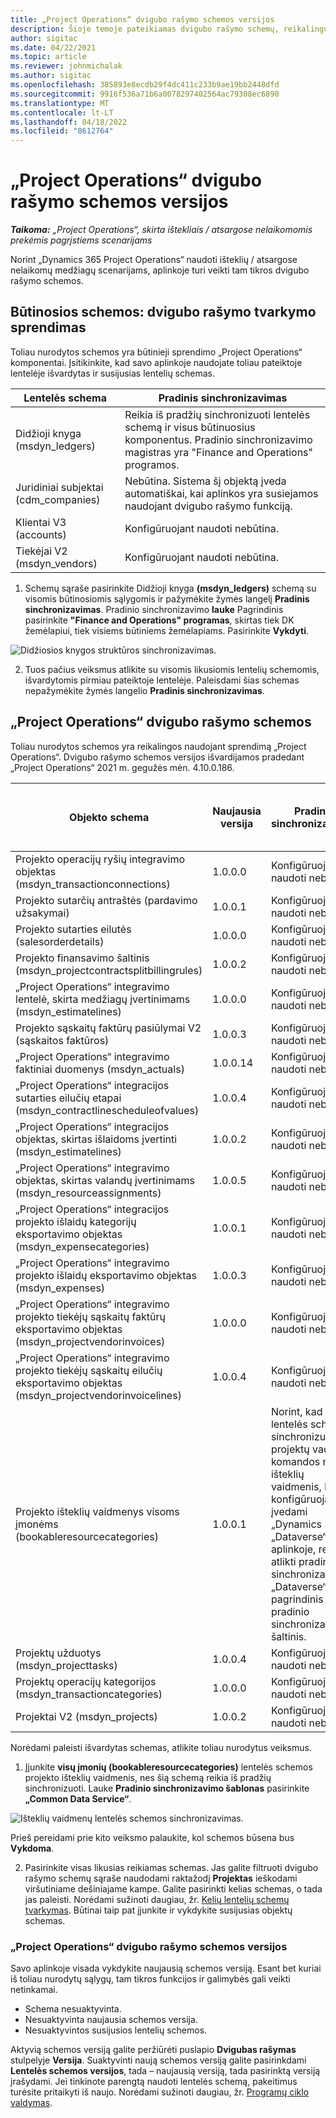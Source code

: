 ```yaml
---
title: „Project Operations“ dvigubo rašymo schemos versijos
description: Šioje temoje pateikiamas dvigubo rašymo schemų, reikalingų naudojant „Dynamics 365 Project Operations“, sąrašas.
author: sigitac
ms.date: 04/22/2021
ms.topic: article
ms.reviewer: johnmichalak
ms.author: sigitac
ms.openlocfilehash: 385893e8ecdb29f4dc411c233b9ae19bb2448dfd
ms.sourcegitcommit: 9916f536a71b6a0078297402564ac79308ec6890
ms.translationtype: MT
ms.contentlocale: lt-LT
ms.lasthandoff: 04/18/2022
ms.locfileid: "8612764"
---
```

# <a name="project-operations-dual-write-map-versions"></a>„Project Operations“ dvigubo rašymo schemos versijos

_**Taikoma:** „Project Operations“, skirta ištekliais / atsargose nelaikomomis prekėmis pagrįstiems scenarijams_

Norint „Dynamics 365 Project Operations“ naudoti išteklių / atsargose nelaikomų medžiagų scenarijams, aplinkoje turi veikti tam tikros dvigubo rašymo schemos. 

## <a name="prerequisite-maps-dual-write-orchestration-solution"></a>Būtinosios schemos: dvigubo rašymo tvarkymo sprendimas

Toliau nurodytos schemos yra būtinieji sprendimo „Project Operations“ komponentai. Įsitikinkite, kad savo aplinkoje naudojate toliau pateiktoje lentelėje išvardytas ir susijusias lentelių schemas.

| Lentelės schema | Pradinis sinchronizavimas |
| --- | --- |
| Didžioji knyga (msdyn_ledgers) | Reikia iš pradžių sinchronizuoti lentelės schemą ir visus būtinuosius komponentus. Pradinio sinchronizavimo magistras yra "Finance and Operations" programos. |
| Juridiniai subjektai (cdm_companies) | Nebūtina. Sistema šį objektą įveda automatiškai, kai aplinkos yra susiejamos naudojant dvigubo rašymo funkciją. |
| Klientai V3 (accounts) | Konfigūruojant naudoti nebūtina. |
| Tiekėjai V2 (msdyn_vendors) | Konfigūruojant naudoti nebūtina. |

1. Schemų sąraše pasirinkite Didžioji knyga **(msdyn\_ledgers)** schemą su visomis būtinosiomis sąlygomis ir pažymėkite žymės langelį **Pradinis sinchronizavimas**. Pradinio sinchronizavimo **lauke** Pagrindinis pasirinkite **"Finance and Operations" programas**, skirtas tiek DK žemėlapiui, tiek visiems būtiniems žemėlapiams. Pasirinkite **Vykdyti**.

![Didžiosios knygos struktūros sinchronizavimas.](media/DW6.png)

2. Tuos pačius veiksmus atlikite su visomis likusiomis lentelių schemomis, išvardytomis pirmiau pateiktoje lentelėje. Paleisdami šias schemas nepažymėkite žymės langelio **Pradinis sinchronizavimas**.

## <a name="project-operations-dual-write-maps"></a>„Project Operations“ dvigubo rašymo schemos

Toliau nurodytos schemos yra reikalingos naudojant sprendimą „Project Operations“. Dvigubo rašymo schemos versijos išvardijamos pradedant „Project Operations“ 2021 m. gegužės mėn. 4.10.0.186.

| Objekto schema | Naujausia versija | Pradinis sinchronizavimas | Būtina Dynamics 365 Finance versija |
| --- | --- | --- | --- |
| Projekto operacijų ryšių integravimo objektas (msdyn\_transactionconnections) | 1.0.0.0 | Konfigūruojant naudoti nebūtina. ||
| Projekto sutarčių antraštės (pardavimo užsakymai) | 1.0.0.1 | Konfigūruojant naudoti nebūtina. ||
| Projekto sutarties eilutės (salesorderdetails) | 1.0.0.0 | Konfigūruojant naudoti nebūtina. ||
| Projekto finansavimo šaltinis (msdyn_projectcontractsplitbillingrules) | 1.0.0.2 | Konfigūruojant naudoti nebūtina. ||
| „Project Operations“ integravimo lentelė, skirta medžiagų įvertinimams (msdyn\_estimatelines) | 1.0.0.0 | Konfigūruojant naudoti nebūtina. ||
| Projekto sąskaitų faktūrų pasiūlymai V2 (sąskaitos faktūros) | 1.0.0.3 | Konfigūruojant naudoti nebūtina. ||
| „Project Operations“ integravimo faktiniai duomenys (msdyn_actuals) | 1.0.0.14 | Konfigūruojant naudoti nebūtina. ||
| „Project Operations“ integracijos sutarties eilučių etapai (msdyn_contractlinescheduleofvalues) | 1.0.0.4 | Konfigūruojant naudoti nebūtina. ||
| „Project Operations“ integracijos objektas, skirtas išlaidoms įvertinti (msdyn_estimatelines) | 1.0.0.2 | Konfigūruojant naudoti nebūtina. ||
| „Project Operations“ integravimo objektas, skirtas valandų įvertinimams (msdyn_resourceassignments) | 1.0.0.5 | Konfigūruojant naudoti nebūtina. ||
| „Project Operations“ integracijos projekto išlaidų kategorijų eksportavimo objektas (msdyn_expensecategories) | 1.0.0.1 | Konfigūruojant naudoti nebūtina. ||
| „Project Operations“ integravimo projekto išlaidų eksportavimo objektas (msdyn_expenses) | 1.0.0.3 | Konfigūruojant naudoti nebūtina. ||
| „Project Operations“ integravimo projekto tiekėjų sąskaitų faktūrų eksportavimo objektas (msdyn_projectvendorinvoices) | 1.0.0.0 | Konfigūruojant naudoti nebūtina. ||
| „Project Operations“ integravimo projekto tiekėjų sąskaitų eilučių eksportavimo objektas (msdyn_projectvendorinvoicelines) | 1.0.0.4 | Konfigūruojant naudoti nebūtina. | 10.0.26 arba naujesnė |
| Projekto išteklių vaidmenys visoms įmonėms (bookableresourcecategories) | 1.0.0.1 | Norint, kad lentelės schema sinchronizuotų projektų vadovo ir komandos nario išteklių vaidmenis, kurie konfigūruojant įvedami „Dynamics 365“ „Dataverse“ aplinkoje, reikia atlikti pradinį sinchronizavimą. „Dataverse“ yra pagrindinis pradinio sinchronizavimo šaltinis. ||
| Projektų užduotys (msdyn_projecttasks) | 1.0.0.4 | Konfigūruojant naudoti nebūtina. ||
| Projektų operacijų kategorijos (msdyn_transactioncategories) | 1.0.0.0 | Konfigūruojant naudoti nebūtina. ||
| Projektai V2 (msdyn_projects) | 1.0.0.2 | Konfigūruojant naudoti nebūtina. ||

Norėdami paleisti išvardytas schemas, atlikite toliau nurodytus veiksmus.

1. Įjunkite **visų įmonių (bookableresourcecategories)** lentelės schemos projekto išteklių vaidmenis, nes šią schemą reikia iš pradžių sinchronizuoti. Lauke **Pradinio sinchronizavimo šablonas** pasirinkite **„Common Data Service“**. 

 ![Išteklių vaidmenų lentelės schemos sinchronizavimas.](media/6ResourceInitialSync.jpg)

 Prieš pereidami prie kito veiksmo palaukite, kol schemos būsena bus **Vykdoma**.

2. Pasirinkite visas likusias reikiamas schemas. Jas galite filtruoti dvigubo rašymo schemų sąraše naudodami raktažodį **Projektas** ieškodami viršutiniame dešiniajame kampe. Galite pasirinkti kelias schemas, o tada jas paleisti. Norėdami sužinoti daugiau, žr. [Kelių lentelių schemų tvarkymas](/dynamics365/fin-ops-core/dev-itpro/data-entities/dual-write/multiple-entity-maps). Būtinai taip pat įjunkite ir vykdykite susijusias objektų schemas.

### <a name="project-operations-dual-write-map-versions"></a>„Project Operations“ dvigubo rašymo schemos versijos

Savo aplinkoje visada vykdykite naujausią schemos versiją. Esant bet kuriai iš toliau nurodytų sąlygų, tam tikros funkcijos ir galimybės gali veikti netinkamai.

- Schema nesuaktyvinta.
- Nesuaktyvinta naujausia schemos versija. 
- Nesuaktyvintos susijusios lentelių schemos.

Aktyvią schemos versiją galite peržiūrėti puslapio **Dvigubas rašymas** stulpelyje **Versija**. Suaktyvinti naują schemos versiją galite pasirinkdami **Lentelės schemos versijos**, tada – naujausią versiją, tada pasirinktą versiją įrašydami. Jei tinkinote parengtą naudoti lentelės schemą, pakeitimus turėsite pritaikyti iš naujo. Norėdami sužinoti daugiau, žr. [Programų ciklo valdymas](/dynamics365/fin-ops-core/dev-itpro/data-entities/dual-write/app-lifecycle-management).
